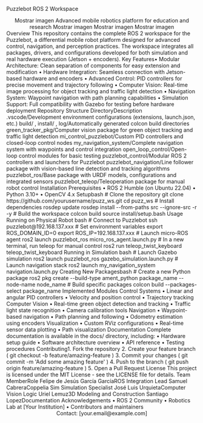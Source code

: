 Puzzlebot ROS 2 Workspace
<div align="center">
Mostrar imagen
Advanced mobile robotics platform for education and research
Mostrar imagen
Mostrar imagen
Mostrar imagen
</div>
Overview
This repository contains the complete ROS 2 workspace for the Puzzlebot, a differential mobile robot
platform designed for advanced control, navigation, and perception practices. The workspace
integrates all packages, drivers, and configurations developed for both simulation and real hardware
execution (Jetson + encoders).
Key Features• Modular Architecture: Clean separation of components for easy extension and modification
• Hardware Integration: Seamless connection with Jetson-based hardware and encoders
• Advanced Control: PID controllers for precise movement and trajectory following
• Computer Vision: Real-time image processing for object tracking and traffic light detection
• Navigation System: Waypoint navigation with path planning capabilities
• Simulation Support: Full compatibility with Gazebo for testing before hardware deployment
Repository Structure
DirectoryDescription
.vscode/Development environment configurations (extensions, launch.json, etc.)
build/ , install/ , log/Automatically generated colcon build directories
green_tracker_pkg/Computer vision package for green object tracking and traffic light detection
mi_control_puzzlebot/Custom PID controllers and closed-loop control nodes
my_navigation_system/Complete navigation system with waypoints and control integration
open_loop_control/Open-loop control modules for basic testing
puzzlebot_control/Modular ROS 2 controllers and launchers for Puzzlebot
puzzlebot_navigation/Line follower package with vision-based line detection and tracking algorithms
puzzlebot_ros/Base package with URDF models, configurations and integrated sensors
puzzlebot_teleop/Teleoperation package for manual robot control
Installation
Prerequisites
• ROS 2 Humble (on Ubuntu 22.04)
• Python 3.10+
• OpenCV 4.x
Setupbash
# Clone the repository
git clone https://github.com/yourusername/puzz_ws.git
cd puzz_ws
# Install dependencies
rosdep update
rosdep install --from-paths src --ignore-src -r -y
# Build the workspace
colcon build
source install/setup.bash
Usage
Running on Physical Robot
bash
# Connect to Puzzlebot
ssh puzzlebot@192.168.137.xxx
# Set environment variables
export ROS_DOMAIN_ID=0
export ROS_IP=192.168.137.xxx
# Launch micro-ROS agent
ros2 launch puzzlebot_ros micro_ros_agent.launch.py
# In a new terminal, run teleop for manual control
ros2 run teleop_twist_keyboard teleop_twist_keyboard
Running in Simulation
bash
# Launch Gazebo simulation
ros2 launch puzzlebot_ros gazebo_simulation.launch.py
# Launch navigation stack
ros2 launch my_navigation_system navigation.launch.py
Creating New Packagesbash
# Create a new Python package
ros2 pkg create --build-type ament_python package_name --node-name node_name
# Build specific packages
colcon build --packages-select package_name
Implemented Modules
Control Systems
• Linear and angular PID controllers
• Velocity and position control
• Trajectory tracking
Computer Vision
• Real-time green object detection and tracking
• Traffic light state recognition
• Camera calibration tools
Navigation
• Waypoint-based navigation
• Path planning and following
• Odometry estimation using encoders
Visualization
• Custom RViz configurations
• Real-time sensor data plotting
• Path visualization
Documentation
Complete documentation is available in the docs/ directory, including:
• Hardware setup guide
• Software architecture overview
• API reference
• Testing procedures
Contributing1. Fork the repository
2. Create your feature branch ( git checkout -b feature/amazing-feature )
3. Commit your changes ( git commit -m 'Add some amazing feature' )
4. Push to the branch ( git push origin feature/amazing-feature )
5. Open a Pull Request
License
This project is licensed under the MIT License - see the LICENSE file for details.
Team
MemberRole
Felipe de Jesús García GarcíaROS Integration Lead
Samuel CabreraCoppelia Sim Simulation Specialist
José Luis UrquietaComputer Vision Logic
Uriel Lemuz3D Modeling and Construction
Santiago LopezDocumentation
Acknowledgements
• ROS 2 Community
• Robotics Lab at [Your Institution]
• Contributors and maintainers
<div align="center">
Contact: [your.email@example.com]
</div>
